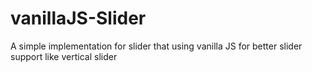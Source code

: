 # vanillaJS-Slider
A simple implementation for slider that using vanilla JS for better slider support like vertical slider
